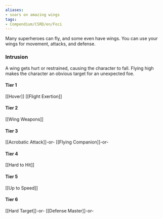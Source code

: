 ```yaml
---
aliases:
- soars on amazing wings
tags:
- Compendium/CSRD/en/Foci
---
```


Many superheroes can fly, and some even have wings. You can use your wings for movement, attacks, and defense.
 ### Intrusion
A wing gets hurt or restrained, causing the character to fall. Flying high makes the character an obvious target for an unexpected foe.

#### Tier 1
[[Hover]]
[[Flight Exertion]]
#### Tier 2
[[Wing Weapons]]
#### Tier 3
[[Acrobatic Attack]]-or-
[[Flying Companion]]-or-
#### Tier 4
[[Hard to Hit]]
#### Tier 5
[[Up to Speed]]
#### Tier 6
[[Hard Target]]-or-
[[Defense Master]]-or-
